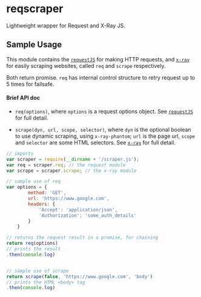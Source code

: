 # reqscraper
Lightweight wrapper for Request and X-Ray JS.


## Sample Usage
This module contains the [`requestJS`](https://github.com/request/request) for making HTTP requests, and [`x-ray`](https://github.com/lapwinglabs/x-ray) for easily scraping websites, called `req` and `scrape` respectively. 

Both return promise. `req` has internal control structure to retry request up to 5 times for failsafe.

#### Brief API doc
- `req(options)`, where `options` is a request options object. See [`requestJS`](https://github.com/request/request) for full detail.

- `scrape(dyn, url, scope, selector)`, where `dyn` is the optional boolean to use dynamic scraping, using `x-ray-phantom`; `url` is the page url, `scope` and `selector` are some HTML selectors. See [`x-ray`](https://github.com/lapwinglabs/x-ray) for full detail.


```Javascript
// imports
var scraper = require(__dirname + '/scraper.js');
var req = scraper.req; // the request module
var scrape = scraper.scrape; // the x-ray module

// sample use of req
var options = {
        method: 'GET',
        url: 'https://www.google.com',
        headers: {
        	'Accept': 'application/json',
        	'Authorization': 'some_auth_details'
        }
    }

// returns the request result in a promise, for chaining
return req(options)
// prints the result
.then(console.log)


// sample use of scrape
return scrape(false, 'https://www.google.com', 'body')
// prints the HTML <body> tag
.then(console.log)
```